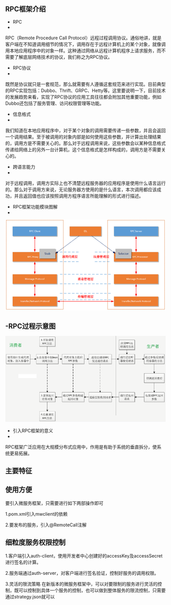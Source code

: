 ## RPC框架介绍

- RPC
- 
RPC（Remote Procedure Call Protocol）远程过程调用协议。通俗地讲，就是客户端在不知道调用细节的情况下，调用存在于远程计算机上的某个对象，就像调用本地应用程序中的对象一样。这种通过网络从远程计算机程序上请求服务，而不需要了解底层网络技术的协议，我们称之为RPC协议。

- RPC协议
- 
既然是协议就只是一套规范，那么就需要有人遵循这套规范来进行实现。目前典型的RPC实现包括：Dubbo、Thrift、GRPC、Hetty等。这里要说明一下，目前技术的发展趋势来看，实现了RPC协议的应用工具往往都会附加其他重要功能，例如Dubbo还包括了服务管理、访问权限管理等功能。

- 信息格式
- 
我们知道在本地应用程序中，对于某个对象的调用需要传递一些参数，并且会返回一个调用结果。至于被调用的对象内部是如何使用这些参数，并计算出处理结果的，调用方是不需要关心的。那么对于远程调用来说，这些参数会以某种信息格式传递给网络上的另外一台计算机，这个信息格式是怎样构成的，调用方是不需要关心的。

- 跨语言能力
- 
对于远程调用，调用方实际上也不清楚远程服务器的应用程序是使用什么语言运行的。那么对于调用方来说，无论服务器方使用的是什么语言，本次调用都应该成功，并且返回值也应该按照调用方程序语言所能理解的形式进行描述。

- RPC框架功能模块图解
-
![](image/RPC.png)

-RPC过程示意图
-
![](image/RPCProcess.png)


- 引入RPC框架的意义
- 
RPC框架广泛应用在大规模分布式应用中，作用是有助于系统的垂直拆分，使系统更易拓展。<br>


## 主要特征

使用方便
- 
要引入微服务框架，只需要进行如下两部操作即可

1.pom.xml引入mwclient的依赖

2.要发布的服务，引入@RemoteCall注解


细粒度服务权限控制
- 
1.客户端引入auth-client，使用开发者中心创建好的accessKey及accessSecret进行签名的计算。

2.服务端通过auth-server，对客户端进行签名验证，控制好服务的调用权限。

3.灵活的限流策略
在新版本的微服务框架中，可以对要限制的服务进行灵活的控制，既可以控制到具体一个服务的控制，也可以做到整体服务的限流控制，只需要通过strategy.json就可以

